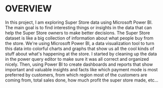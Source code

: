 # OVERVIEW
In this project, I am exploring Super Store data using Microsoft Power BI. The main goal is to find interesting things or insights in the data that can help the Super Store owners to make better decisions.
The Super Store dataset is like a big collection of information about what people buy from the store. We're using Microsoft Power BI, a data visualization tool to turn this data into colorful charts and graphs that show us all the cool kinds of stuff about what's happening at the store.
I started by cleaning up the data in the power query editor to make sure it was all correct and organized nicely. Then, using Power BI to create dashboards and reports that show important and valuable insights and facts like which payment mode is most preferred by customers, from which region most of the customers are coming from, total sales done, how much profit the super store made, etc...
